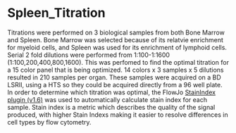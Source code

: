 # Spleen_Titration

Titrations were performed on 3 biological samples from both Bone Marrow and Spleen. Bone Marrow was selected because of its relatvie enrichment for myeloid cells, and Spleen was used for its enrichment of lymphoid cells. Serial 2 fold dilutions were performed from 1:100-1:1600 (1:100,200,400,800,1600). This was perfomed to find the optimal titration for a 15 color panel that is being optimized. 14 colors x 3 samples x 5 dilutions resulted in 210 samples per organ. These samples were acquired on a BD LSRII, using a HTS so they could be acquired directly from a 96 well plate. In order to determine which titration was optimal, the FlowJo [StainIndex plugin (v1.6)](https://www.flowjo.com/exchange/#/plugin/profile?id=41) was used to automatically calculate stain index for each sample. Stain index is a metric which describes the quality of the signal produced, with higher Stain Indexs making it easier to resolve differences in cell types by flow cytometry.
